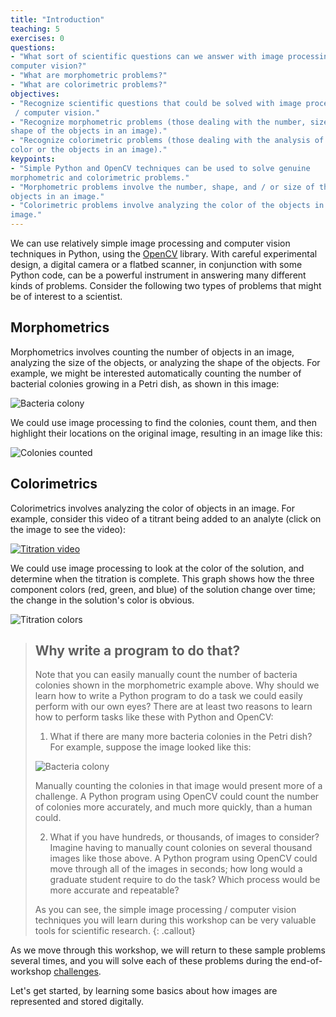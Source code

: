 ```yaml
---
title: "Introduction"
teaching: 5
exercises: 0
questions:
- "What sort of scientific questions can we answer with image processing / 
computer vision?"
- "What are morphometric problems?"
- "What are colorimetric problems?"
objectives:
- "Recognize scientific questions that could be solved with image processing
 / computer vision."
- "Recognize morphometric problems (those dealing with the number, size, or
shape of the objects in an image)."
- "Recognize colorimetric problems (those dealing with the analysis of the
color or the objects in an image)."
keypoints:
- "Simple Python and OpenCV techniques can be used to solve genuine 
morphometric and colorimetric problems."
- "Morphometric problems involve the number, shape, and / or size of the 
objects in an image."
- "Colorimetric problems involve analyzing the color of the objects in an 
image."
---
```


We can use relatively simple image processing and computer vision techniques in
Python, using the [OpenCV](https://docs.opencv.org/) library. With careful 
experimental design, a digital camera or a flatbed scanner, in conjunction with
some Python code, can be a powerful instrument in answering many different 
kinds of problems. Consider the following two types of problems that might be 
of interest to a scientist.

## Morphometrics

Morphometrics involves counting the number of objects in an 
image, analyzing the size of the objects, or analyzing the shape of the
objects. For example, we might be interested automatically counting the
number of bacterial colonies growing in a Petri dish, as shown in this
image:

![Bacteria colony](../fig/00-colonies01.jpg)

We could use image processing to find the colonies, count them, and 
then highlight their locations on the original image, resulting in an
image like this:

![Colonies counted](../fig/00-colony-contours.jpg)

## Colorimetrics

Colorimetrics involves analyzing the color of objects in an 
image. For example, consider this video of a titrant being added to an 
analyte (click on the image to see the video):

[![Titration video](../fig/00-titration.jpg)](https://youtu.be/NLSY5S8CABk?t=554)

We could use image processing to look at the color of the solution, and 
determine when the titration is complete. This graph shows how the three
component colors (red, green, and blue) of the solution change over time;
the change in the solution's color is obvious.

![Titration colors](../fig/00-colorimetric.png)

> ## Why write a program to do that?
> 
> Note that you can easily manually count the number of bacteria colonies shown
> in the morphometric example above. Why should we learn how to write a Python
> program to do a task we could easily perform with our own eyes? There are at
> least two reasons to learn how to perform tasks like these with Python and
> OpenCV:
> 
> 1. What if there are many more bacteria colonies in the Petri dish? For 
> 	example, suppose the image looked like this:
> 
> 	![Bacteria colony](../fig/00-colonies03.jpg)
> 
> 	Manually counting the colonies in that image would present more of a 
> 	challenge. A Python program using OpenCV could count the number of 
> 	colonies more accurately, and much more quickly, than a human could. 
> 
> 2. What if you have hundreds, or thousands, of images to consider? Imagine
> 	having to manually count colonies on several thousand images like 
> 	those above. A Python program using OpenCV could move through all of
> 	the images in seconds; how long would a graduate student require to do
> 	the task? Which process would be more accurate and repeatable? 
> 
> As you can see, the simple image processing / computer vision techniques you 
> will learn during this workshop can be very valuable tools for scientific 
> research. 
{: .callout}

As we move through this workshop, we will return to these sample problems 
several times, and you will solve each of these problems during the 
end-of-workshop [challenges]({{page.root}}/10-challenges/). 

Let's get started, by learning some basics about how images are represented and
stored digitally.
